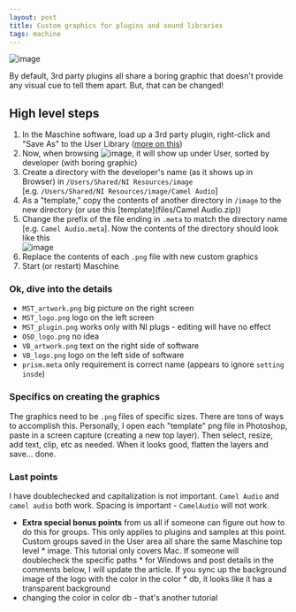 ```yaml
---
layout: post
title: Custom graphics for plugins and sound libraries
tags: machine
---
```


![image](https://cloud.githubusercontent.com/assets/12622205/7875201/e52c1858-0587-11e5-802b-960ef8b17cf6.png)

By default, 3rd party plugins all share a boring graphic that doesn't provide any visual cue to tell them apart. But, that can be changed!

<!--more-->

## High level steps

1. In the Maschine software, load up a 3rd party plugin, right-click and "Save As" to the User Library ([more on this](to_write))
2. Now, when browsing ![image](https://cloud.githubusercontent.com/assets/12622205/7878108/57e5ceba-05b1-11e5-82f1-afe27d9e9688.png), it will show up under User, sorted by developer (with boring graphic)
3. Create a directory with the developer's name (as it shows up in Browser) in `/Users/Shared/NI Resources/image` <br>[e.g. `/Users/Shared/NI Resources/image/Camel Audio`]
4. As a "template," copy the contents of another directory in `/image` to the new directory (or use this [template](files/Camel Audio.zip))
6. Change the prefix of the file ending in `.meta` to match the directory name [e.g. `Camel Audio.meta`]. Now the contents of the directory should look like this <br>![image](https://cloud.githubusercontent.com/assets/12622205/7874330/1b59f51e-057c-11e5-8eb5-bf75f78db1ab.png)
5. Replace the contents of each `.png` file with new custom graphics
6. Start (or restart) Maschine

### Ok, dive into the details

* `MST_artwork.png` big picture on the right screen
* `MST_logo.png` logo on the left screen
* `MST_plugin.png` works only with NI plugs - editing will have no effect
* `OSO_logo.png` no idea
* `VB_artwork.png` text on the right side of software
* `VB_logo.png` logo on the left side of software
* `prism.meta` only requirement is correct name (appears to ignore `setting insde`)

### Specifics on creating the graphics

The graphics need to be `.png` files of specific sizes. There are tons of ways to accomplish this. Personally, I open each "template" png file in Photoshop, paste in a screen capture (creating a new top layer). Then select, resize, add text, clip, etc as needed. When it looks good, flatten the layers and save... done.

### Last points

I have doublechecked and capitalization is not important. `Camel Audio` and `camel audio` both work. Spacing is important - `CamelAudio` will not work.
* **Extra special bonus points** from us all if someone can figure out how to do this for groups. This only applies to plugins and samples at this point. Custom groups saved in the User area all share the same Maschine top level * image.
This tutorial only covers Mac. If someone will doublecheck the specific paths * for Windows and post details in the comments below, I will update the article.
If you sync up the background image of the logo with the color in the color * db, it looks like it has a transparent background
* changing the color in color db - that's another tutorial

